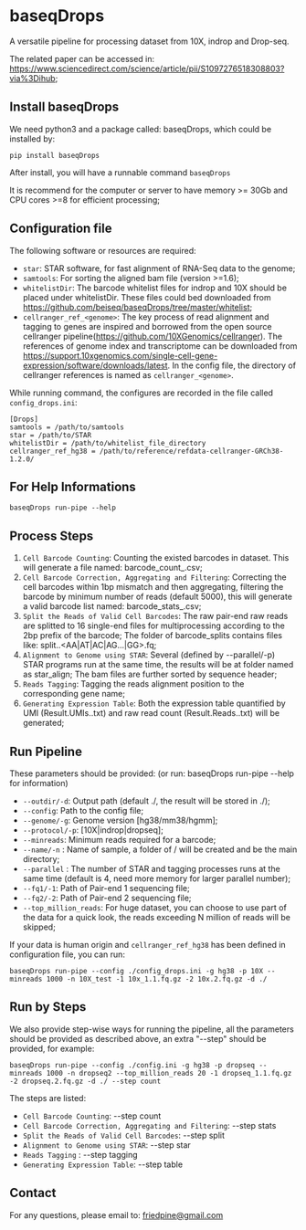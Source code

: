 # baseqDrops
A versatile pipeline for processing dataset from 10X, indrop and Drop-seq.

The related paper can be accessed in: https://www.sciencedirect.com/science/article/pii/S1097276518308803?via%3Dihub;

## Install baseqDrops
We need python3 and a package called: baseqDrops, which could be installed by:

    pip install baseqDrops

After install, you will have a runnable command `baseqDrops`

It is recommend for the computer or server to have memory >= 30Gb and CPU cores >=8 for efficient processing;

## Configuration file

The following software or resources are required:

+ `star`: STAR software, for fast alignment of RNA-Seq data to the genome;
+ `samtools`: For sorting the aligned bam file (version >=1.6);
+ `whitelistDir`: The barcode whitelist files for indrop and 10X should be placed under whitelistDir. These files could bed downloaded from https://github.com/beiseq/baseqDrops/tree/master/whitelist;
+ `cellranger_ref_<genome>`: The key process of read alignment and tagging to genes are inspired and borrowed from the open source cellranger pipeline(https://github.com/10XGenomics/cellranger). The references of genome index and transcriptome can be downloaded from https://support.10xgenomics.com/single-cell-gene-expression/software/downloads/latest.
In the config file, the directory of cellranger references is named as `cellranger_<genome>`.

While running command, the configures are recorded in the file called `config_drops.ini`:

    [Drops]
    samtools = /path/to/samtools
    star = /path/to/STAR
    whitelistDir = /path/to/whitelist_file_directory
    cellranger_ref_hg38 = /path/to/reference/refdata-cellranger-GRCh38-1.2.0/

## For Help Informations
	
	baseqDrops run-pipe --help

## Process Steps

1. `Cell Barcode Counting`: Counting the existed barcodes in dataset. This will generate a file named: barcode_count_<sample>.csv;
2. `Cell Barcode Correction, Aggregating and Filtering`: Correcting the cell barcodes within 1bp mismatch and then aggregating, filtering the barcode by minimum number of reads (default 5000), this will generate a valid barcode list named: barcode_stats_<sample>.csv;
3. `Split the Reads of Valid Cell Barcodes`: The raw pair-end raw reads are splitted to 16 single-end files for multiprocessing according to the 2bp prefix of the barcode; The folder of barcode_splits contains files like: split.<sample>.<AA|AT|AC|AG...|GG>.fq;
4. `Alignment to Genome using STAR`: Several (defined by --parallel/-p) STAR programs run at the same time, the results will be at folder named as star_align; The bam files are further sorted by sequence header;
5. `Reads Tagging`: Tagging the reads alignment position to the corresponding gene name;
6. `Generating Expression Table`: Both the expression table quantified by UMI (Result.UMIs.<sample>.txt) and raw read count (Result.Reads.<sample>.txt) will be generated;

## Run Pipeline

These parameters should be provided: (or run: baseqDrops run-pipe --help for information)

+ `--outdir/-d`: Output path (default ./, the result will be stored in ./<name>);
+ `--config`: Path to the config file;
+ `--genome/-g`: Genome version [hg38/mm38/hgmm];
+ `--protocol/-p`: [10X|indrop|dropseq];
+ `--minreads`:  Minimum reads required for a barcode;
+ `--name/-n` : Name of sample, a folder of <outdir>/<name> will be created and be the main directory; 
+ `--parallel` : The number of STAR and tagging processes runs at the same time (default is 4, need more memory for larger parallel number); 
+ `--fq1/-1`: Path of Pair-end 1 sequencing file;
+ `--fq2/-2`: Path of Pair-end 2 sequencing file;
+ `--top_million_reads`: For huge dataset, you can choose to use part of the data for a quick look, the reads exceeding N million of reads will be skipped;

If your data is human origin and `cellranger_ref_hg38` has been defined in configuration file, you can run:

    baseqDrops run-pipe --config ./config_drops.ini -g hg38 -p 10X --minreads 1000 -n 10X_test -1 10x_1.1.fq.gz -2 10x.2.fq.gz -d ./

## Run by Steps

We also provide step-wise ways for running the pipeline, all the parameters should be provided as described above, an extra "--step" should be provided, for example:
	
	baseqDrops run-pipe --config ./config.ini -g hg38 -p dropseq --minreads 1000 -n dropseq2 --top_million_reads 20 -1 dropseq_1.1.fq.gz -2 dropseq.2.fq.gz -d ./ --step count

The steps are listed:

+ `Cell Barcode Counting`:  --step count
+ `Cell Barcode Correction, Aggregating and Filtering`: --step stats
+ `Split the Reads of Valid Cell Barcodes`: --step split
+ `Alignment to Genome using STAR`: --step star
+ `Reads Tagging` : --step tagging
+ `Generating Expression Table`: --step table

## Contact

For any questions, please email to: friedpine@gmail.com
